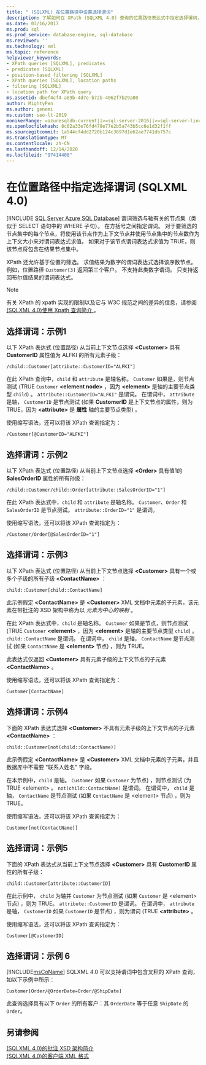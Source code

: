 ```yaml
---
title: " (SQLXML) 在位置路径中设置选择谓词"
description: 了解如何在 XPath (SQLXML 4.0) 查询的位置路径表达式中指定选择谓词，筛选要查询的节点集。
ms.date: 03/16/2017
ms.prod: sql
ms.prod_service: database-engine, sql-database
ms.reviewer: ''
ms.technology: xml
ms.topic: reference
helpviewer_keywords:
- XPath queries [SQLXML], predicates
- predicates [SQLXML]
- position-based filtering [SQLXML]
- XPath queries [SQLXML], location paths
- filtering [SQLXML]
- location path for XPath query
ms.assetid: dbef4cf4-a89b-4d7e-b72b-4062f7b29a80
author: MightyPen
ms.author: genemi
ms.custom: seo-lt-2019
monikerRange: =azuresqldb-current||>=sql-server-2016||>=sql-server-linux-2017||=azuresqldb-mi-current
ms.openlocfilehash: 8c02a33e76fd478e77e2b5a743b5cc6e1d32f1ff
ms.sourcegitcommit: 1a544cf4dd2720b124c3697d1e62ae7741db757c
ms.translationtype: MT
ms.contentlocale: zh-CN
ms.lasthandoff: 12/14/2020
ms.locfileid: "97414408"
---
```

# <a name="specifying-selection-predicates-in-the-location-path-sqlxml-40"></a>在位置路径中指定选择谓词 (SQLXML 4.0)
[!INCLUDE [SQL Server Azure SQL Database](../../../includes/applies-to-version/sql-asdb.md)]
  谓词筛选与轴有关的节点集（类似于 SELECT 语句中的 WHERE 子句）。 在方括号之间指定谓词。 对于要筛选的节点集中的每个节点，将使用该节点作为上下文节点并使用节点集中的节点数作为上下文大小来对谓词表达式求值。 如果对于该节点谓词表达式求值为 TRUE，则该节点将包含在结果节点集中。  
  
 XPath 还允许基于位置的筛选。 求值结果为数字的谓词表达式选择该序数节点。 例如，位置路径 `Customer[3]` 返回第三个客户。 不支持此类数字谓词。 只支持返回布尔值结果的谓词表达式。  
  
> [!NOTE]  
>  有关 XPath 的 xpath 实现的限制以及它与 W3C 规范之间的差异的信息，请参阅 [&#40;SQLXML 4.0&#41;使用 Xpath 查询简介 ](../../../relational-databases/sqlxml-annotated-xsd-schemas-xpath-queries/introduction-to-using-xpath-queries-sqlxml-4-0.md)。  
  
## <a name="selection-predicate-example-1"></a>选择谓词：示例1  
 以下 XPath 表达式 (位置路径) 从当前上下文节点选择 **\<Customer>** 具有 **CustomerID** 属性值为 ALFKI 的所有元素子级：  
  
```  
/child::Customer[attribute::CustomerID="ALFKI"]  
```  
  
 在此 XPath 查询中，`child` 和 `attribute` 是轴名称。 `Customer` 如果是，则节点测试 (TRUE `Customer` **\<element node>** ，因为 **\<element>** 是轴的主要节点类型 `child`) 。 `attribute::CustomerID="ALFKI"` 是谓词。 在谓词中， `attribute` 是轴， `CustomerID` 是节点测试 (如果 **CustomerID** 是上下文节点的属性，则为 TRUE，因为 **\<attribute>** 是 **属性** 轴的主要节点类型) 。  
  
 使用缩写语法，还可以将该 XPath 查询指定为：  
  
```  
/Customer[@CustomerID="ALFKI"]  
```  
  
## <a name="selection-predicate-example-2"></a>选择谓词：示例2  
 以下 XPath 表达式 (位置路径) 从当前上下文节点选择 **\<Order>** 具有值1的 **SalesOrderID** 属性的所有孙级：  
  
```  
/child::Customer/child::Order[attribute::SalesOrderID="1"]  
```  
  
 在此 XPath 表达式中，`child` 和 `attribute` 是轴名称。 `Customer`、`Order` 和 `SalesOrderID` 是节点测试。 `attribute::OrderID="1"` 是谓词。  
  
 使用缩写语法，还可以将该 XPath 查询指定为：  
  
```  
/Customer/Order[@SalesOrderID="1"]  
```  
  
## <a name="selection-predicate-example-3"></a>选择谓词：示例3  
 以下 XPath 表达式 (位置路径) 从当前上下文节点选择 **\<Customer>** 具有一个或多个子级的所有子级 **\<ContactName>** ：  
  
```  
child::Customer[child::ContactName]  
```  
  
 此示例假定 **\<ContactName>** 是 **\<Customer>** XML 文档中元素的子元素，该元素在带批注的 XSD 架构中称为以 *元素为中心的映射* 。  
  
 在此 XPath 表达式中，`child` 是轴名称。 `Customer` 如果是节点，则节点测试 (TRUE `Customer` **\<element>** ，因为 **\<element>** 是轴的主要节点类型 `child`) 。 `child::ContactName` 是谓词。 在谓词中， `child` 是轴， `ContactName` 是节点测试 (如果 `ContactName` 是 **\<element>** 节点) ，则为 TRUE。  
  
 此表达式仅返回 **\<Customer>** 具有元素子级的上下文节点的子元素 **\<ContactName>** 。  
  
 使用缩写语法，还可以将该 XPath 查询指定为：  
  
```  
Customer[ContactName]  
```  
  
## <a name="selection-predicate-example-4"></a>选择谓词：示例4  
 下面的 XPath 表达式选择 **\<Customer>** 不具有元素子级的上下文节点的子元素 **\<ContactName>** ：  
  
```  
child::Customer[not(child::ContactName)]  
```  
  
 此示例假定 **\<ContactName>** 是 **\<Customer>** XML 文档中元素的子元素，并且数据库中不需要 "联系人姓名" 字段。  
  
 在本示例中，`child` 是轴。 `Customer` 如果 `Customer` 为节点) ，则节点测试 (为 TRUE \<element> 。 `not(child::ContactName)` 是谓词。 在谓词中， `child` 是轴， `ContactName` 是节点测试 (如果 `ContactName` 是 \<element> 节点) ，则为 TRUE。  
  
 使用缩写语法，还可以将该 XPath 查询指定为：  
  
```  
Customer[not(ContactName)]  
```  
  
## <a name="selection-predicate-example-5"></a>选择谓词：示例5  
 下面的 XPath 表达式从当前上下文节点选择 **\<Customer>** 具有 **CustomerID** 属性的所有子级：  
  
```  
child::Customer[attribute::CustomerID]  
```  
  
 在此示例中， `child` 为轴并 `Customer` 为节点测试 (如果 `Customer` 是 \<element> 节点) ，则为 TRUE。 `attribute::CustomerID` 是谓词。 在谓词中， `attribute` 是轴， `CustomerID` 如果 `CustomerID` 是节点) ，则为谓词 (TRUE **\<attribute>** 。  
  
 使用缩写语法，还可以将该 XPath 查询指定为：  
  
```  
Customer[@CustomerID]  
```  
  
## <a name="selection-predicate-example-6"></a>选择谓词：示例 6  
 [!INCLUDE[msCoName](../../../includes/msconame-md.md)] SQLXML 4.0 可以支持谓词中包含叉积的 XPath 查询，如以下示例中所示：  
  
```  
Customer[Order/@OrderDate=Order/@ShipDate]  
```  
  
 此查询选择具有以下 `Order` 的所有客户：其 `OrderDate` 等于任意 `ShipDate` 的 `Order`。  
  
## <a name="see-also"></a>另请参阅  
 [&#40;SQLXML 4.0&#41;的批注 XSD 架构简介 ](../../../relational-databases/sqlxml/annotated-xsd-schemas/introduction-to-annotated-xsd-schemas-sqlxml-4-0.md)   
 [&#40;SQLXML 4.0&#41;的客户端 XML 格式 ](../../../relational-databases/sqlxml/formatting/client-side-xml-formatting-sqlxml-4-0.md)  
  
  
